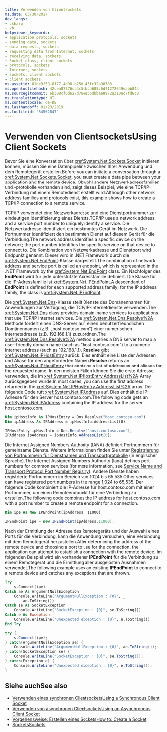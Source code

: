 ```yaml
---
title: Verwenden von Clientsockets
ms.date: 03/30/2017
dev_langs:
- csharp
- vb
helpviewer_keywords:
- application protocols, sockets
- sending data, sockets
- data requests, sockets
- requesting data from Internet, sockets
- receiving data, sockets
- Socket class, client sockets
- protocols, sockets
- Internet, sockets
- sockets, client sockets
- client sockets
ms.assetid: 81de9f59-8177-4d98-b25d-43fc32a98383
ms.openlocfilehash: 42cea87576ca4c5cbca685c6d71272649eabb844
ms.sourcegitcommit: 6b308cf6d627d78ee36dbbae8972a310ac7fd6c8
ms.translationtype: HT
ms.contentlocale: de-DE
ms.lasthandoff: 01/23/2019
ms.locfileid: "54562847"
---
```

# <a name="using-client-sockets"></a><span data-ttu-id="779e7-102">Verwenden von Clientsockets</span><span class="sxs-lookup"><span data-stu-id="779e7-102">Using Client Sockets</span></span>
<span data-ttu-id="779e7-103">Bevor Sie eine Konversation über <xref:System.Net.Sockets.Socket> initiieren können, müssen Sie eine Datenpipeline zwischen Ihrer Anwendung und dem Remotegerät erstellen.</span><span class="sxs-lookup"><span data-stu-id="779e7-103">Before you can initiate a conversation through a <xref:System.Net.Sockets.Socket>, you must create a data pipe between your application and the remote device.</span></span> <span data-ttu-id="779e7-104">Obwohl andere Netzwerkadressfamilien und -protokolle vorhanden sind, zeigt dieses Beispiel, wie eine TCP/IP-Verbindung mit einem Remotedienst erstellt wird.</span><span class="sxs-lookup"><span data-stu-id="779e7-104">Although other network address families and protocols exist, this example shows how to create a TCP/IP connection to a remote service.</span></span>  
  
 <span data-ttu-id="779e7-105">TCP/IP verwendet eine Netzwerkadresse und eine Dienstportnummer zur eindeutigen Identifizierung eines Diensts.</span><span class="sxs-lookup"><span data-stu-id="779e7-105">TCP/IP uses a network address and a service port number to uniquely identify a service.</span></span> <span data-ttu-id="779e7-106">Die Netzwerkadresse identifiziert ein bestimmtes Gerät im Netzwerk. Die Portnummer identifiziert den bestimmten Dienst auf diesem Gerät für die Verbindung.</span><span class="sxs-lookup"><span data-stu-id="779e7-106">The network address identifies a specific device on the network; the port number identifies the specific service on that device to connect to.</span></span> <span data-ttu-id="779e7-107">Die Kombination von Netzwerkadresse und Dienstport wird Endpunkt genannt. Dieser wird in .NET Framework durch die <xref:System.Net.EndPoint>-Klasse dargestellt.</span><span class="sxs-lookup"><span data-stu-id="779e7-107">The combination of network address and service port is called an endpoint, which is represented in the .NET Framework by the <xref:System.Net.EndPoint> class.</span></span> <span data-ttu-id="779e7-108">Ein Nachfolger des **EndPoint** wird für jede unterstützte Adressfamilie definiert. Die Klasse für die IP-Adressfamilie ist <xref:System.Net.IPEndPoint>.</span><span class="sxs-lookup"><span data-stu-id="779e7-108">A descendant of **EndPoint** is defined for each supported address family; for the IP address family, the class is <xref:System.Net.IPEndPoint>.</span></span>  
  
 <span data-ttu-id="779e7-109">Die <xref:System.Net.Dns>-Klasse stellt Dienste des Domänennamen für Anwendungen zur Verfügung, die TCP/IP-Internetdienste verwenden.</span><span class="sxs-lookup"><span data-stu-id="779e7-109">The <xref:System.Net.Dns> class provides domain-name services to applications that use TCP/IP Internet services.</span></span> <span data-ttu-id="779e7-110">Die <xref:System.Net.Dns.Resolve%2A>-Methode fordert einen DNS-Server auf, einen benutzerfreundlichen Domänennamen (z.B. „host.contoso.com“) einer numerischen Internetadresse (z.B. 192.168.1.1) zuzuordnen.</span><span class="sxs-lookup"><span data-stu-id="779e7-110">The <xref:System.Net.Dns.Resolve%2A> method queries a DNS server to map a user-friendly domain name (such as "host.contoso.com") to a numeric Internet address (such as 192.168.1.1).</span></span> <span data-ttu-id="779e7-111">**Resolve** gibt <xref:System.Net.IPHostEntry> zurück. Dies enthält eine Liste der Adressen und Aliase für den angeforderten Namen.</span><span class="sxs-lookup"><span data-stu-id="779e7-111">**Resolve** returns an <xref:System.Net.IPHostEntry> that contains a list of addresses and aliases for the requested name.</span></span> <span data-ttu-id="779e7-112">In den meisten Fällen können Sie die erste Adresse verwenden, die im <xref:System.Net.IPHostEntry.AddressList%2A>-Array zurückgegeben wurde.</span><span class="sxs-lookup"><span data-stu-id="779e7-112">In most cases, you can use the first address returned in the <xref:System.Net.IPHostEntry.AddressList%2A> array.</span></span> <span data-ttu-id="779e7-113">Der folgende Code ruft <xref:System.Net.IPAddress> auf. Dies enthält die IP-Adresse für den Server host.contoso.com.</span><span class="sxs-lookup"><span data-stu-id="779e7-113">The following code gets an <xref:System.Net.IPAddress> containing the IP address for the server host.contoso.com.</span></span>  
  
```vb  
Dim ipHostInfo As IPHostEntry = Dns.Resolve("host.contoso.com")  
Dim ipAddress As IPAddress = ipHostInfo.AddressList(0)  
```  
  
```csharp  
IPHostEntry ipHostInfo = Dns.Resolve("host.contoso.com");  
IPAddress ipAddress = ipHostInfo.AddressList[0];  
```  
  
 <span data-ttu-id="779e7-114">Die Internet Assigned Numbers Authority (IANA) definiert Portnummern für gemeinsame Dienste. Weitere Informationen finden Sie unter [Registrierung von Portnummern für Dienstnamen und Transportprotokolle](https://www.iana.org/assignments/service-names-port-numbers/service-names-port-numbers.xhtml) (in englischer Sprache).</span><span class="sxs-lookup"><span data-stu-id="779e7-114">The Internet Assigned Numbers Authority (Iana) defines port numbers for common services (for more information, see [Service Name and Transport Protocol Port Number Registry](https://www.iana.org/assignments/service-names-port-numbers/service-names-port-numbers.xhtml)).</span></span> <span data-ttu-id="779e7-115">Andere Dienste haben registrierte Portnummern im Bereich von 1024 bis 65.535.</span><span class="sxs-lookup"><span data-stu-id="779e7-115">Other services can have registered port numbers in the range 1,024 to 65,535.</span></span> <span data-ttu-id="779e7-116">Der folgende Code kombiniert die IP-Adresse für host.contoso.com mit einer Portnummer, um einen Remoteendpunkt für eine Verbindung zu erstellen.</span><span class="sxs-lookup"><span data-stu-id="779e7-116">The following code combines the IP address for host.contoso.com with a port number to create a remote endpoint for a connection.</span></span>  
  
```vb  
Dim ipe As New IPEndPoint(ipAddress, 11000)  
```  
  
```csharp  
IPEndPoint ipe = new IPEndPoint(ipAddress,11000);  
```  
  
 <span data-ttu-id="779e7-117">Nach der Ermittlung der Adresse des Remotegeräts und der Auswahl eines Ports für die Verbindung, kann die Anwendung versuchen, eine Verbindung mit dem Remotegerät herzustellen.</span><span class="sxs-lookup"><span data-stu-id="779e7-117">After determining the address of the remote device and choosing a port to use for the connection, the application can attempt to establish a connection with the remote device.</span></span> <span data-ttu-id="779e7-118">Im folgenden Beispiel wird ein vorhandener **IPEndPoint** für die Verbindung zu einem Remotegerät und die Ermittlung aller ausgelösten Ausnahmen verwendet.</span><span class="sxs-lookup"><span data-stu-id="779e7-118">The following example uses an existing **IPEndPoint** to connect to a remote device and catches any exceptions that are thrown.</span></span>  
  
```vb  
Try  
    s.Connect(ipe)  
Catch ae As ArgumentNullException  
    Console.WriteLine("ArgumentNullException : {0}", _  
        ae.ToString())  
Catch se As SocketException  
    Console.WriteLine("SocketException : {0}", se.ToString())  
Catch e As Exception  
    Console.WriteLine("Unexpected exception : {0}", e.ToString())  
End Try  
```  
  
```csharp  
try {  
    s.Connect(ipe);  
} catch(ArgumentNullException ae) {  
    Console.WriteLine("ArgumentNullException : {0}", ae.ToString());  
} catch(SocketException se) {  
    Console.WriteLine("SocketException : {0}", se.ToString());  
} catch(Exception e) {  
    Console.WriteLine("Unexpected exception : {0}", e.ToString());  
}  
```  
  
## <a name="see-also"></a><span data-ttu-id="779e7-119">Siehe auch</span><span class="sxs-lookup"><span data-stu-id="779e7-119">See also</span></span>
- [<span data-ttu-id="779e7-120">Verwenden eines synchronen Clientsockets</span><span class="sxs-lookup"><span data-stu-id="779e7-120">Using a Synchronous Client Socket</span></span>](../../../docs/framework/network-programming/using-a-synchronous-client-socket.md)
- [<span data-ttu-id="779e7-121">Verwenden von asynchronen Clientsockets</span><span class="sxs-lookup"><span data-stu-id="779e7-121">Using an Asynchronous Client Socket</span></span>](../../../docs/framework/network-programming/using-an-asynchronous-client-socket.md)
- [<span data-ttu-id="779e7-122">Vorgehensweise: Erstellen eines Sockets</span><span class="sxs-lookup"><span data-stu-id="779e7-122">How to: Create a Socket</span></span>](../../../docs/framework/network-programming/how-to-create-a-socket.md)
- [<span data-ttu-id="779e7-123">Sockets</span><span class="sxs-lookup"><span data-stu-id="779e7-123">Sockets</span></span>](../../../docs/framework/network-programming/sockets.md)
